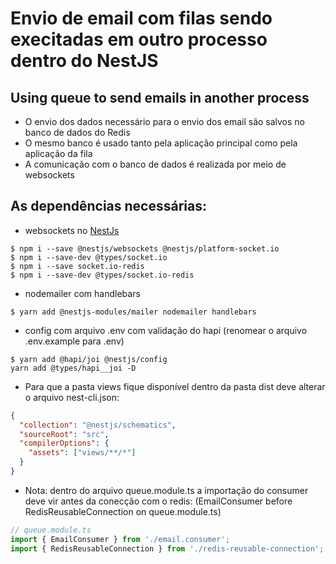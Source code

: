 # Envio de email com filas sendo execitadas em outro processo dentro do NestJS

## Using queue to send emails in another process

- O envio dos dados necessário para o envio dos email são salvos no banco de dados do Redis
- O mesmo banco é usado tanto pela aplicação principal como pela aplicação da fila
- A comunicação com o banco de dados é realizada por meio de websockets

## As dependências necessárias:

- websockets no [NestJs](https://docs.nestjs.com/websockets/gateways)

```
$ npm i --save @nestjs/websockets @nestjs/platform-socket.io
$ npm i --save-dev @types/socket.io
$ npm i --save socket.io-redis
$ npm i --save-dev @types/socket.io-redis
```

- nodemailer com handlebars

```
$ yarn add @nestjs-modules/mailer nodemailer handlebars
```

- config com arquivo .env com validação do hapi
  (renomear o arquivo .env.example para .env)

```
$ yarn add @hapi/joi @nestjs/config
yarn add @types/hapi__joi -D
```

- Para que a pasta views fique disponível dentro da pasta dist deve alterar o arquivo nest-cli.json:

```json
{
  "collection": "@nestjs/schematics",
  "sourceRoot": "src",
  "compilerOptions": {
    "assets": ["views/**/*"]
  }
}
```

- Nota: dentro do arquivo queue.module.ts a importação do consumer deve vir antes da conecção com o redis:
  (EmailConsumer before RedisReusableConnection on queue.module.ts)

```js
// queue.module.ts
import { EmailConsumer } from './email.consumer';
import { RedisReusableConnection } from './redis-reusable-connection';
```
